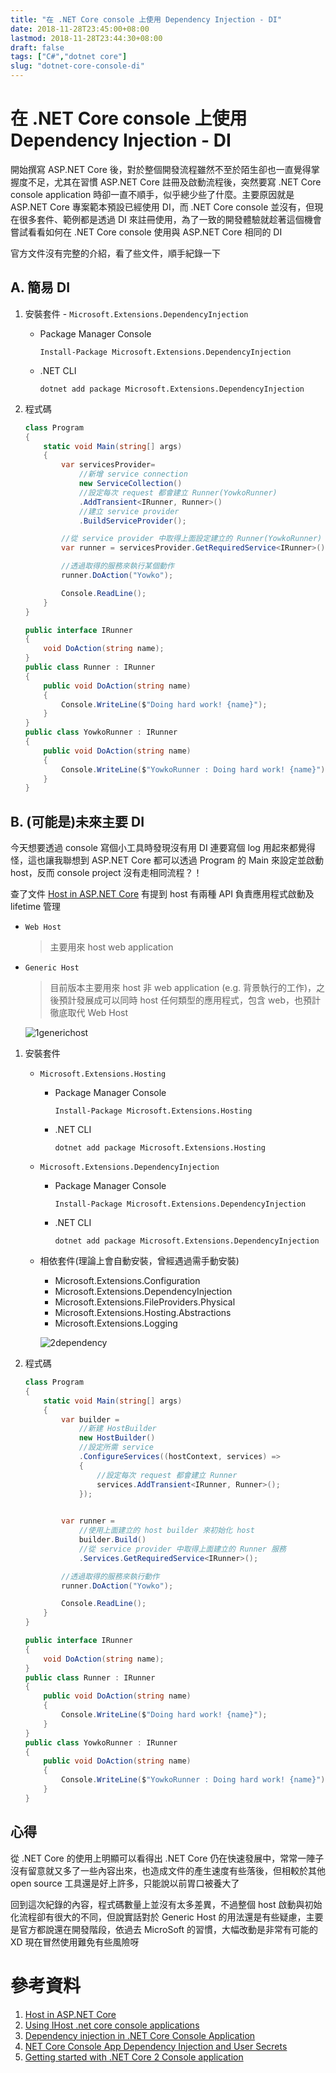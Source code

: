 ```yaml
---
title: "在 .NET Core console 上使用 Dependency Injection - DI"
date: 2018-11-28T23:45:00+08:00
lastmod: 2018-11-28T23:44:30+08:00
draft: false
tags: ["C#","dotnet core"]
slug: "dotnet-core-console-di"
---
```

# 在 .NET Core console 上使用 Dependency Injection - DI
開始撰寫 ASP.NET Core 後，對於整個開發流程雖然不至於陌生卻也一直覺得掌握度不足，尤其在習慣 ASP.NET Core 註冊及啟動流程後，突然要寫 .NET Core console application 時卻一直不順手，似乎總少些了什麼。主要原因就是 ASP.NET Core 專案範本預設已經使用 DI，而 .NET Core console 並沒有，但現在很多套件、範例都是透過 DI 來註冊使用，為了一致的開發體驗就趁著這個機會嘗試看看如何在 .NET Core console 使用與 ASP.NET Core 相同的 DI 

官方文件沒有完整的介紹，看了些文件，順手紀錄一下

## A. 簡易 DI

1. 安裝套件 - `Microsoft.Extensions.DependencyInjection`

    - Package Manager Console
    
        ```
        Install-Package Microsoft.Extensions.DependencyInjection
        ```
    - .NET CLI

        ```
        dotnet add package Microsoft.Extensions.DependencyInjection
        ``` 

2. 程式碼

    ```cs
    class Program
    {
        static void Main(string[] args)
        {
            var servicesProvider= 
                //新增 service connection
                new ServiceCollection()
                //設定每次 request 都會建立 Runner(YowkoRunner)
                .AddTransient<IRunner, Runner>()
                //建立 service provider
                .BuildServiceProvider();

            //從 service provider 中取得上面設定建立的 Runner(YowkoRunner) 服務
            var runner = servicesProvider.GetRequiredService<IRunner>();

            //透過取得的服務來執行某個動作
            runner.DoAction("Yowko");

            Console.ReadLine();
        }
    }

    public interface IRunner
    {
        void DoAction(string name);
    }
    public class Runner : IRunner
    {
        public void DoAction(string name)
        {
            Console.WriteLine($"Doing hard work! {name}");
        }
    }
    public class YowkoRunner : IRunner
    {
        public void DoAction(string name)
        {
            Console.WriteLine($"YowkoRunner : Doing hard work! {name}");
        }
    }
    ```


## B. (可能是)未來主要 DI

今天想要透過 console 寫個小工具時發現沒有用 DI 連要寫個 log 用起來都覺得怪，這也讓我聯想到 ASP.NET Core 都可以透過 Program 的 Main 來設定並啟動 host，反而 console project 沒有走相同流程？！

查了文件 [Host in ASP.NET Core](https://docs.microsoft.com/en-us/aspnet/core/fundamentals/host/index) 有提到 host 有兩種 API 負責應用程式啟動及 lifetime 管理

* `Web Host`

    > 主要用來 host web application

* `Generic Host`

    > 目前版本主要用來 host 非 web application (e.g. 背景執行的工作)，之後預計發展成可以同時 host 任何類型的應用程式，包含 web，也預計徹底取代 Web Host 

    ![1generichost](https://user-images.githubusercontent.com/3851540/49169687-4f2ef200-f375-11e8-9a90-1c74dc70b09b.png)

1. 安裝套件 
    - `Microsoft.Extensions.Hosting`
        - Package Manager Console
        
            ```
            Install-Package Microsoft.Extensions.Hosting
            ```
        - .NET CLI

            ```
            dotnet add package Microsoft.Extensions.Hosting
            ```  
    - `Microsoft.Extensions.DependencyInjection`
        - Package Manager Console
        
            ```
            Install-Package Microsoft.Extensions.DependencyInjection
            ```
        - .NET CLI

            ```
            dotnet add package Microsoft.Extensions.DependencyInjection
            ``` 

    - 相依套件(理論上會自動安裝，曾經遇過需手動安裝)
        - Microsoft.Extensions.Configuration
        - Microsoft.Extensions.DependencyInjection
        - Microsoft.Extensions.FileProviders.Physical
        - Microsoft.Extensions.Hosting.Abstractions
        - Microsoft.Extensions.Logging

        ![2dependency](https://user-images.githubusercontent.com/3851540/49169688-4fc78880-f375-11e8-9bcf-7724db826571.png) 

2. 程式碼

    ```cs
    class Program
    {
        static void Main(string[] args)
        {
            var builder =
                //新建 HostBuilder
                new HostBuilder()
                //設定所需 service
                .ConfigureServices((hostContext, services) =>
                {
                    //設定每次 request 都會建立 Runner
                    services.AddTransient<IRunner, Runner>();
                });

            
            var runner =
                //使用上面建立的 host builder 來初始化 host
                builder.Build()
                //從 service provider 中取得上面建立的 Runner 服務
                .Services.GetRequiredService<IRunner>();

            //透過取得的服務來執行動作
            runner.DoAction("Yowko");

            Console.ReadLine();
        }
    }

    public interface IRunner
    {
        void DoAction(string name);
    }
    public class Runner : IRunner
    {
        public void DoAction(string name)
        {
            Console.WriteLine($"Doing hard work! {name}");
        }
    }
    public class YowkoRunner : IRunner
    {
        public void DoAction(string name)
        {
            Console.WriteLine($"YowkoRunner : Doing hard work! {name}");
        }
    }
    ```

## 心得
從 .NET Core 的使用上明顯可以看得出 .NET Core 仍在快速發展中，常常一陣子沒有留意就又多了一些內容出來，也造成文件的產生速度有些落後，但相較於其他 open source 工具還是好上許多，只能說以前胃口被養大了

回到這次紀錄的內容，程式碼數量上並沒有太多差異，不過整個 host 啟動與初始化流程卻有很大的不同，但說實話對於 Generic Host 的用法還是有些疑慮，主要是官方都說還在開發階段，依過去 MicroSoft 的習慣，大幅改動是非常有可能的XD 現在冒然使用難免有些風險呀


# 參考資料
1. [Host in ASP.NET Core](https://docs.microsoft.com/en-us/aspnet/core/fundamentals/host/index)
2. [Using IHost .net core console applications](https://garywoodfine.com/ihost-net-core-console-applications/)
3. [Dependency injection in .NET Core Console Application](https://korytiak.com/Home/BlogPost?PostName=Dependency%20injection%20in%20.NET%20Core%20Console%20Application)
4. [NET Core Console App Dependency Injection and User Secrets](https://long2know.com/2018/02/net-core-console-app-dependency-injection-and-user-secrets/)
5. [Getting started with .NET Core 2 Console application](https://github.com/NLog/NLog.Extensions.Logging/wiki/Getting-started-with-.NET-Core-2---Console-application)
